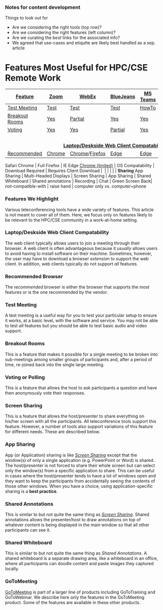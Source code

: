 ### Notes for content development

Things to look out for

* Are we considering the right tools (top row)?
* Are we considering the right features (left column)?
* Are we curating the *best* links for the associated info?
* We agreed that use-cases and etiqutte are likely best handled as a sep. article

# Features Most Useful for HPC/CSE Remote Work

[Feature](#features-we-highlight) | [Zoom](https://www.zoom.us) | [WebEx](https://www.webex.com) | [BlueJeans](https://www.bluejeans.com) | [MS Teams](https://teams.microsoft.com/start) | [GoToMeeting](https://www.gotomeeting.com)<sup>[1](#gotomeeting)</sup> | [Skype Business](https://www.skype.com/en/)
--- | --- | --- | --- | --- | --- | ---
[Test Meeting](#test-meeting) | [Test](https://zoom.us/test) | [Test](https://www.webex.com/test-meeting.html) | [Test](https://bluejeans.com/111/) | [HowTo](https://ucstatus.com/2019/06/26/how-to-place-a-test-call-in-microsoft-teams/) | [Test](https://support.goto.com/meeting/help/join-a-test-session-g2m050001) | [HowTo](https://www.businessinsider.com/how-to-test-skype-video)
[Breakout Rooms](#breakout-rooms) | [Yes](https://support.zoom.us/hc/en-us/articles/206476093-Getting-Started-with-Breakout-Rooms) | [Partial](https://help.webex.com/en-us/8cckd2/Manage-Breakout-Sessions-in-Cisco-Webex-Training) | [Yes](https://www.bluejeans.com/blog/introducing-bluejeans-breakout-sessions) | [Yes](https://techcommunity.microsoft.com/t5/microsoft-teams-blog/introducing-microsoft-teams-rooms-updated/ba-p/323848) | No | No
[Voting](#voting-or-polling) | [Yes](https://support.zoom.us/hc/en-us/articles/213756303-Polling-for-Meetings) | [Yes](https://help.webex.com/en-us/n0pdj9x/Start-a-Poll-in-Cisco-Webex-Meetings) | [Partial](https://support.bluejeans.com/s/article/Event-Polling) | [Yes](https://support.office.com/en-us/article/create-a-poll-in-microsoft-teams-a3f9112c-01e1-4ee4-bd88-25e4e243b80b) | No | [Yes](https://support.microsoft.com/en-us/office/take-a-poll-in-a-skype-for-business-meeting-6eb1fb85-18a6-422c-ae48-55519841f296?ui=en-us&rs=en-us&ad=us)
&nbsp;|&nbsp;|&nbsp;|&nbsp;|&nbsp;|&nbsp;|&nbsp;<tr><td colspan=7 align="center">[**Laptop/Deskside Web Client Compatability**](#laptopdeskside-web-client-compatability)</td></tr>
[Recommended](#recommended-browser) | [Chrome](https://www.google.com/chrome/) | [Chrome](https://www.google.com/chrome/)/[Firefox](https://www.mozilla.org/en-US/firefox/) | [Edge](https://www.microsoft.com/en-us/edge) | [Edge](https://www.microsoft.com/en-us/edge)
Safari
Chrome | Full
Firefox | 
IE
Edge
[Chrome (limited)](https://support.zoom.us/hc/en-us/articles/214629443-Zoom-Web-Client) | 
OS Compatability |
Download Required |
Requires Client Download |
&nbsp;|&nbsp;|&nbsp;|&nbsp;|&nbsp;|&nbsp;<tr><td colspan=6 align="center">**Sharing**</td></tr>
App Sharing |
Multi-Headed Displays |
Screen Sharing |
App Sharing |
Shared Whiteboard |
Shared annotations |
Recording |
Chat |
Green Screen Back|
not-compatible-with |
raise hand |
computer only vs. computer+phone


### Features We Highlight

Various teleconferencing tools have a wide variety of features. This article is
not meant to cover all of them. Here, we focus only on features likely to be
relevant to the HPC/CSE community in a work-at-home setting.

### Laptop/Deskside Web Client Compatability

The web client typically allows users to join a meeting through their browser.
A web client is often advantageous because it *usually* allows users to avoid
having to install software on their machine. Sometimes, however, the user may
have to download a browser *extension* to support the web client. In addition,
web clients typically do not support *all* features.

### Recommended Browser

The *recommended* browser is either the browser that supports the *most*
features or is the one recommended by the vendor.

### Test Meeting

A test meeting is a useful way for you to test your particular setup to ensure
it works, at a basic level, with the software and service. You may not be able
to test *all* features but you should be able to test basic audio and video
support.

### Breakout Rooms

This is a feature that makes it possible for a single meeting to be broken into
sub-meetings among smaller groups of participants and, after a period of time,
re-joined back into the single large meeting.

### Voting or Polling

This is a feature that allows the host to ask participants a question and have then anonymously vote their responses.

### Screen Sharing

This is a feature that allows the host/presenter to share everything on his/her screen with all the participants. All teleconference tools support this feature. However, a number of tools also support variations of this feature for different needs. These are described below.

### App Sharing

App (or Application) sharing is like [*Screen Sharing*](#screen-sharing) except that the window(s) of only a single application (e.g. PowerPoint or Word) is shared.  The host/presenter is not forced to share their whole screen but can select only the window(s) from a specific application to share. This can be useful in cases where the host/presenter tends to have a lot of windows open and they want to keep the participants from accidentally seeing the contents of those other windows. When you have a choice, using application-specific sharing is a **best practice**.

### Shared Annotations

This is similar to but not quite the same thing as [*Screen Sharing*](#screen-sharing). Shared annotations allows the presenter/host to draw annotations on top of whatever content is being displayed in the main window so that all other participants can see it.

### Shared Whiteboard

This is similar to but not quite the same thing as *Shared Annotations*. A shared whiteboard is a separate drawing area, like a whiteboard in an office, where all participants can doodle content and paste images they captured locally.

### GoToMeeting

[GoToMeeting](https://www.gotomeeting.com) is part of a larger line of products
including GoToTraining and GoToWebinar. We describe here only the features in
the GoToMeeting product. Some of the features are available in these other
products.

